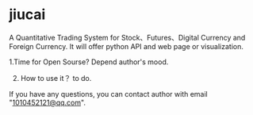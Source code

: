 # jiucai 
A Quantitative Trading System for Stock、Futures、Digital Currency and Foreign Currency.
It will offer python API and web page or visualization.
 
1.Time for Open Sourse?
Depend author's mood. 

2. How to use it？
to do.

If you have any questions, you can contact author with email "1010452121@qq.com".







